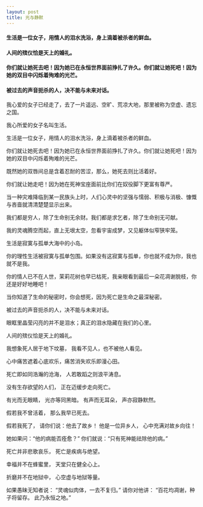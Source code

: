 ```yaml
---
layout: post
title: 光与静默
---
```

#### 生活是一位女子，用情人的泪水洗浴，身上滴着被杀者的鲜血。
#### 人间的殡仪恰是天上的婚礼。
#### 你们就让她死去吧！因为她已在永恒世界面前挣扎了许久。你们就让她死吧！因为她的双目中闪烁着殉难的光芒。
#### 被过去的声音扼杀的人，决不能与未来对话。
<!-- more -->
我心爱的女子已经走了，去了一片遥远、空旷、荒凉大地，那里被称为空虚、遗忘之国。

我心所爱的女子名叫生活。

生活是一位女子，用情人的泪水洗浴，身上滴着被杀者的鲜血。

你们就让她死去吧！因为她已在永恒世界面前挣扎了许久。你们就让她死吧！因为她的双目中闪烁着殉难的光芒。

既然她的双唇间总是含着忍耐的苦涩，那么，她死去则比活着好。

你们就让她走吧！因为她在死神宝座面前比你们在奴役脚下更富有尊严。

当一种灾难降临到某一民族头上时，人们心灵中的坚强与懦弱、积极与消极、慷慨与吝啬就清清楚楚显示出来。

我们都是穷人，除了生命别无余财。我们都是求乞者，除了生命别无可献。

我的灵魂腾空而起，直上无垠太空，忽看宇宙成梦，又见躯体似窄狭牢笼。

生活是寂寞与孤单大海中的小岛。

你的理性生活被寂寞与孤单包围。如果没有这寂寞与孤单，你也就不成为你，我也就不是我。

你的情人已不在人世，茉莉花树也早已枯死，我亲眼看到最后一朵花凋谢脱枝，你还是好好地睡吧！

当你知道了生命的秘密时，你会想死，因为死亡是生命之最深秘密。

被过去的声音扼杀的人，决不能与未来对话。

眼眶里晶莹闪亮的并不是泪水；真正的泪水隐藏在我们的心里。

人间的殡仪恰是天上的婚礼。

我想象死人居于地下坟墓， 我看不见人，也不被他人看见。

心中痛苦遮着心底欢乐，痛苦消失欢乐即漫心田。

死亡即如同浩瀚的沧海， 人若敢蹈之则浪平涛息。

没有生存欲望的人们， 正在迈缓步走向死亡。

有光而无眼睛， 光亦等同黑暗。 有声而无耳朵， 声亦寂静默然。

假若我不曾活着， 那么我早已死去。

假若我死了， 请你们说：他去了故乡！ 他是一位异乡人， 心中充满对故乡向往！

她如果问：“他的病能否痊愈？” 你们就说：“只有死神能祛除他的病。”

死亡并非悲歌哀乐， 死亡是疾病与绝望。

幸福并不在蜂蜜里， 天堂只在健全心上。

折磨并不在地狱中， 心空虚与地狱等量。

如果愚昧无知者说： “灵魂似肉体，一去不复归。” 请你对他讲： “百花均凋谢，种子将留存。 此乃永恒之地。”

